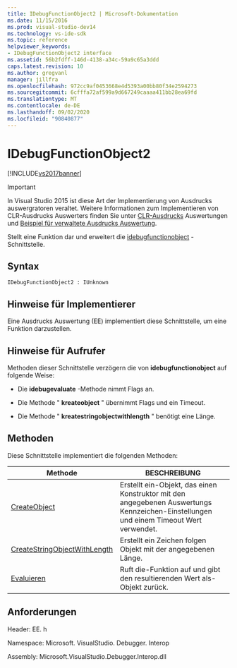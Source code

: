 ```yaml
---
title: IDebugFunctionObject2 | Microsoft-Dokumentation
ms.date: 11/15/2016
ms.prod: visual-studio-dev14
ms.technology: vs-ide-sdk
ms.topic: reference
helpviewer_keywords:
- IDebugFunctionObject2 interface
ms.assetid: 56b2fdff-146d-4138-a34c-59a9c65a3ddd
caps.latest.revision: 10
ms.author: gregvanl
manager: jillfra
ms.openlocfilehash: 972cc9af0453668e4d5393a00bb80f34e2594273
ms.sourcegitcommit: 6cfffa72af599a9d667249caaaa411bb28ea69fd
ms.translationtype: MT
ms.contentlocale: de-DE
ms.lasthandoff: 09/02/2020
ms.locfileid: "90840877"
---
```

# <a name="idebugfunctionobject2"></a>IDebugFunctionObject2
[!INCLUDE[vs2017banner](../../../includes/vs2017banner.md)]

> [!IMPORTANT]
> In Visual Studio 2015 ist diese Art der Implementierung von Ausdrucks auswergratoren veraltet. Weitere Informationen zum Implementieren von CLR-Ausdrucks Auswerters finden Sie unter [CLR-Ausdrucks](https://github.com/Microsoft/ConcordExtensibilitySamples/wiki/CLR-Expression-Evaluators) Auswertungen und [Beispiel für verwaltete Ausdrucks Auswertung](https://github.com/Microsoft/ConcordExtensibilitySamples/wiki/Managed-Expression-Evaluator-Sample).  
  
 Stellt eine Funktion dar und erweitert die [idebugfunctionobject](../../../extensibility/debugger/reference/idebugfunctionobject.md) -Schnittstelle.  
  
## <a name="syntax"></a>Syntax  
  
```  
IDebugFunctionObject2 : IUnknown  
```  
  
## <a name="notes-for-implementers"></a>Hinweise für Implementierer  
 Eine Ausdrucks Auswertung (EE) implementiert diese Schnittstelle, um eine Funktion darzustellen.  
  
## <a name="notes-for-callers"></a>Hinweise für Aufrufer  
 Methoden dieser Schnittstelle verzögern die von **idebugfunctionobject** auf folgende Weise:  
  
- Die **idebugevaluate** -Methode nimmt Flags an.  
  
- Die Methode " **kreateobject** " übernimmt Flags und ein Timeout.  
  
- Die Methode " **kreatestringobjectwithlength** " benötigt eine Länge.  
  
## <a name="methods"></a>Methoden  
 Diese Schnittstelle implementiert die folgenden Methoden:  
  
|Methode|BESCHREIBUNG|  
|------------|-----------------|  
|[CreateObject](../../../extensibility/debugger/reference/idebugfunctionobject2-createobject.md)|Erstellt ein-Objekt, das einen Konstruktor mit den angegebenen Auswertungs Kennzeichen-Einstellungen und einem Timeout Wert verwendet.|  
|[CreateStringObjectWithLength](../../../extensibility/debugger/reference/idebugfunctionobject2-createstringobjectwithlength.md)|Erstellt ein Zeichen folgen Objekt mit der angegebenen Länge.|  
|[Evaluieren](../../../extensibility/debugger/reference/idebugfunctionobject2-evaluate.md)|Ruft die-Funktion auf und gibt den resultierenden Wert als-Objekt zurück.|  
  
## <a name="requirements"></a>Anforderungen  
 Header: EE. h  
  
 Namespace: Microsoft. VisualStudio. Debugger. Interop  
  
 Assembly: Microsoft.VisualStudio.Debugger.Interop.dll
